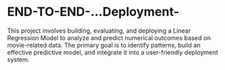 # END-TO-END-...Deployment-
This project involves building, evaluating, and deploying a Linear Regression Model to analyze and predict numerical outcomes based on movie-related data. The primary goal is to identify patterns, build an effective predictive model, and integrate it into a user-friendly deployment system.
